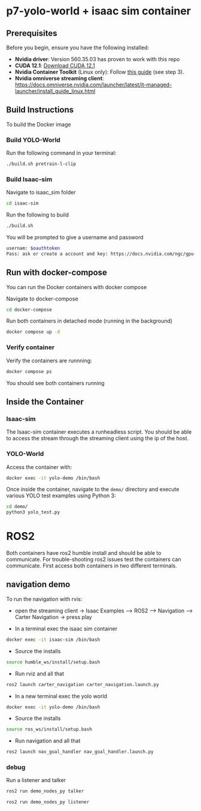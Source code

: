 # p7-yolo-world + isaac sim container 

## Prerequisites

Before you begin, ensure you have the following installed:

- **Nvidia driver**: Version 560.35.03 has proven to work with this repo 
- **CUDA 12.1**: [Download CUDA 12.1](https://developer.nvidia.com/cuda-12-1-0-download-archive)
- **Nvidia Container Toolkit** (Linux only): Follow [this guide](https://docs.omniverse.nvidia.com/isaacsim/latest/installation/install_container.html#container-setup) (see step 3).
- **Nvidia omniverse streaming client**: https://docs.omniverse.nvidia.com/launcher/latest/it-managed-launcher/install_guide_linux.html 


## Build Instructions

To build the Docker image

### Build YOLO-World
Run the following command in your terminal:
```bash
./build.sh pretrain-l-clip
```

### Build Isaac-sim 
Navigate to isaac_sim folder 
```bash
cd isaac-sim
```
Run the following to build 
```bash
./build.sh
```

You will be prompted to give a username and password 
```bash
usernam: $oauthtoken
Pass: ask or create a account and key: https://docs.nvidia.com/ngc/gpu-cloud/ngc-user-guide/index.html#generating-api-key 
```

## Run with docker-compose 

You can run the Docker containers with docker compose 

Navigate to docker-compose
```bash
cd docker-compose
```

Run both containers in detached mode (running in the background)
```bash
docker compose up -d
```

### Verify container
Verify the containers are runnning: 
```bash
docker compose ps
```

You should see both containers running 

## Inside the Container

### Isaac-sim 
The Isaac-sim container executes a runheadless script. You should be able to access the stream through the streaming client using the ip of the host. 

### YOLO-World
Access the container with: 
```bash
docker exec -it yolo-demo /bin/bash
```

Once inside the container, navigate to the `demo/` directory and execute various YOLO test examples using Python 3:
```bash
cd demo/
python3 yolo_test.py
```

# ROS2 
Both containers have ros2 humble install and should be able to communicate. For trouble-shooting ros2 issues test the containers can communicate. First access both containers in two different terminals. 

## navigation demo 
To run the navigation with rvis: 
- open the streaming client 
-> Isaac Examples --> ROS2 --> Navigation --> Carter Navigation
-> press play

- In a terminal exec the isaac sim container
```bash
docker exec -it isaac-sim /bin/bash
```

- Source the installs 
```bash
source humble_ws/install/setup.bash
```

- Run rviz and all that 
```bash
ros2 launch carter_navigation carter_navigation.launch.py
```

- In a new terminal exec the yolo world 
```bash
docker exec -it yolo-demo /bin/bash
```

- Source the installs 
```bash
source ros_ws/install/setup.bash
```

- Run navigation and all that 
```bash
ros2 launch nav_goal_handler nav_goal_handler.launch.py
```

### debug
Run a listener and talker 
```bash
ros2 run demo_nodes_py talker
```
```bash
ros2 run demo_nodes_py listener
```


